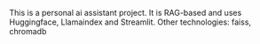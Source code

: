 This is a personal ai assistant project.
It is RAG-based and uses Huggingface, Llamaindex and Streamlit.
Other technologies: faiss, chromadb